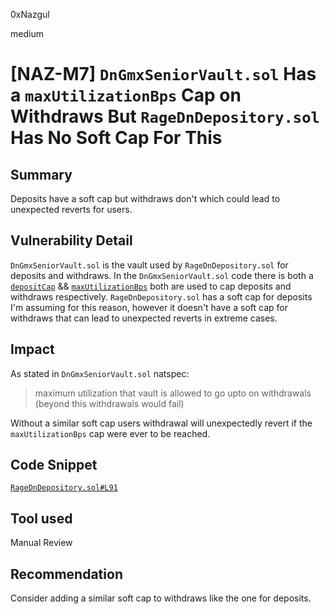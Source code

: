 0xNazgul

medium

# [NAZ-M7] `DnGmxSeniorVault.sol` Has a `maxUtilizationBps` Cap on Withdraws But `RageDnDepository.sol` Has No Soft Cap For This

## Summary
Deposits have a soft cap but withdraws don't which could lead to unexpected reverts for users.

## Vulnerability Detail
`DnGmxSeniorVault.sol` is the vault used by `RageDnDepository.sol` for deposits and withdraws. In the `DnGmxSeniorVault.sol` code there is both a [`depositCap`](https://github.com/RageTrade/delta-neutral-gmx-vaults/blob/main/contracts/vaults/DnGmxSeniorVault.sol#L130) && [`maxUtilizationBps`](https://github.com/RageTrade/delta-neutral-gmx-vaults/blob/main/contracts/vaults/DnGmxSeniorVault.sol#L152) both are used to cap deposits and withdraws respectively. `RageDnDepository.sol` has a soft cap for deposits I'm assuming for this reason, however it doesn't have a soft cap for withdraws that can lead to unexpected reverts in extreme cases.

## Impact
As stated in `DnGmxSeniorVault.sol` natspec:
> maximum utilization that vault is allowed to go upto on withdrawals (beyond this withdrawals would fail)

Without a similar soft cap users withdrawal will unexpectedly revert if the `maxUtilizationBps` cap were ever to be reached.

## Code Snippet
[`RageDnDepository.sol#L91`](https://github.com/sherlock-audit/2023-01-uxd/blob/main/contracts/integrations/rage-trade/RageDnDepository.sol#L91)

## Tool used
Manual Review

## Recommendation
Consider adding a similar soft cap to withdraws like the one for deposits.